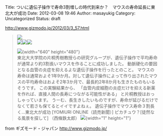 Title: ついに遺伝子操作で寿命3割増しの時代到来か？　マウスの寿命延長に東北大が成功
Date: 2012-03-08 19:46
Author: masayukig
Category: Uncategorized
Status: draft

<http://www.gizmodo.jp/2012/03/3_57.html>  
  
  

> [![](http://bnr.rssad.jp/rss/img/T7he30zk4qYy/qx1tGYTzla4n?type=5&ent=95ca9b4efc6a98ca8547c629f984d653)](http://rss.rssad.jp/rss/ad/T7he30zk4qYy/qx1tGYTzla4n?type=5)  
> ![](http://e.iogous.com/mb/tlb?p=35576&r=4387195&ent=2012-03-08)![](http://e.iogous.com/mb/tlr?p=35576&r=4387195&a=1&ent=2012-03-08)![](http://e.iogous.com/mb/tlr?p=35576&r=4387195&a=2&ent=2012-03-08)
>
> ![](http://www.gizmodo.jp/upload_files2/120307pikachu.JPG){width="640"
> height="480"}  
> 東北大大学院の片桐秀樹教授らの研究グループが、遺伝子操作で平均寿命が通常より約3割長いマウスを作ることに成功しました。
> 動脈硬化の要因となる血管の炎症を抑えるよな遺伝子操作を行ったとのこと。
> マウスの寿命は通常およそ1年9か月。対して遺伝子操作によって作り出されたマウスの平均寿命はおよそ2年3か月で、最長約2年8か月も生きたものもいるそうです。
> この実験結果から、
> 「血管内皮細胞の炎症だけを抑える新薬を作れば、直接人間の長寿につながる可能性がある」
> と片桐教授はおっしゃっています。
> うーむ、長生きしたいものですが、寿命が延びるだけでなくて若さも保てるとイイですよねぇ。
> 遺伝子操作でマウス寿命３割長く...東北大が成功 \[YOMIURI
> ONLINE（読売新聞）\] ピカチュウ？\[徒然なる風景を探して\]
> （西條鉄太郎）
> ![](http://rss.rssad.jp/rss/artimg/T7he30zk4qYy/95ca9b4efc6a98ca8547c629f984d653){width="1"
> height="1"}

  
  
from ギズモード・ジャパン <http://www.gizmodo.jp/>
